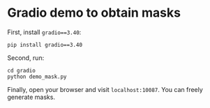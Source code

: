 # Gradio demo to obtain masks
First, install `gradio==3.40`:
```
pip install gradio==3.40
```

Second, run:
```
cd gradio
python demo_mask.py
```

Finally, open your browser and visit `localhost:10087`. You can freely generate masks.


